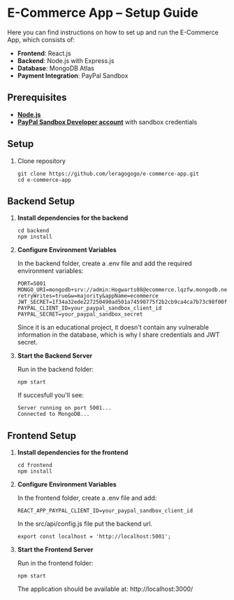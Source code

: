 # E-Commerce App – Setup Guide

Here you can find instructions on how to set up and run the E-Commerce App, which consists of:

* **Frontend**: React.js
* **Backend**: Node.js with Express.js
* **Database**: MongoDB Atlas
* **Payment Integration**: PayPal Sandbox

## Prerequisites

* **[Node.js](https://nodejs.org/en)**
* **[PayPal Sandbox Developer account](https://developer.paypal.com/tools/sandbox/)** with sandbox credentials

## Setup
1. Clone repository
   ```console
   git clone https://github.com/leragogogo/e-commerce-app.git
   cd e-commerce-app
   ```

## Backend Setup 

1. **Install dependencies for the backend**
    ```console
    cd backend
    npm install
    ```
2. **Configure Environment Variables**

    In the backend folder, create a .env file and add the required environment variables:
      ```console
      PORT=5001
      MONGO_URI=mongodb+srv://admin:Hogwarts08@ecommerce.lqzfw.mongodb.net/?retryWrites=true&w=majority&appName=ecommerce
      JWT_SECRET=1f34a32ede227250490ad501a74590775f2b2cb9ca4ca7b73c98f00f7a3e0604
      PAYPAL_CLIENT_ID=your_paypal_sandbox_client_id
      PAYPAL_SECRET=your_paypal_sandbox_secret
      ```
   Since it is an educational project, it doesn't contain any vulnerable information in the database, which is why I share credentials and JWT secret.

3. **Start the Backend Server**
   
   Run in the backend folder:
   ```console
   npm start
   ```

   If succesfull you'll see:
   ```console
   Server running on port 5001...
   Connected to MongoDB...
   ```
## Frontend Setup
1. **Install dependencies for the frontend**
    ```console
    cd frontend
    npm install
    ```
2. **Configure Environment Variables**
   
   In the frontend folder, create a .env file and add:
   ```console
   REACT_APP_PAYPAL_CLIENT_ID=your_paypal_sandbox_client_id
   ```
   In the src/api/config.js file put the backend url.
    ```console
    export const localhost = 'http://localhost:5001';
    ```

3. **Start the Frontend Server**
   
   Run in the frontend folder:
   ```console
   npm start
   ```

   The application should be available at: http://localhost:3000/
   

